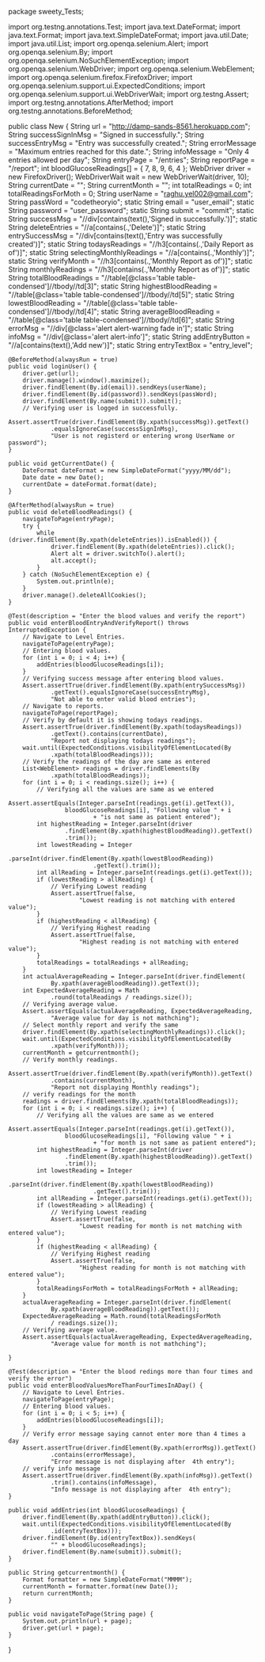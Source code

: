 package sweety_Tests;

import org.testng.annotations.Test;
import java.text.DateFormat;
import java.text.Format;
import java.text.SimpleDateFormat;
import java.util.Date;
import java.util.List;
import org.openqa.selenium.Alert;
import org.openqa.selenium.By;
import org.openqa.selenium.NoSuchElementException;
import org.openqa.selenium.WebDriver;
import org.openqa.selenium.WebElement;
import org.openqa.selenium.firefox.FirefoxDriver;
import org.openqa.selenium.support.ui.ExpectedConditions;
import org.openqa.selenium.support.ui.WebDriverWait;
import org.testng.Assert;
import org.testng.annotations.AfterMethod;
import org.testng.annotations.BeforeMethod;

public class New {
	String url = "http://damp-sands-8561.herokuapp.com";
	String successSignInMsg = "Signed in successfully.";
	String successEntryMsg = "Entry was successfully created.";
	String errorMessage = "Maximum entries reached for this date.";
	String infoMessage = "Only 4 entries allowed per day";
	String entryPage = "/entries";
	String reportPage = "/report";
	int bloodGlucoseReadings[] = { 7, 8, 9, 6, 4 };
	WebDriver driver = new FirefoxDriver();
	WebDriverWait wait = new WebDriverWait(driver, 10);
	String currentDate = "";
	String currentMonth = "";
	int totalReadings = 0;
	int totalReadingsForMoth = 0;
	String userName = "raghu.yel002@gmail.com";
	String passWord = "codetheoryio";
	static String email = "user_email";
	static String password = "user_password";
	static String submit = "commit";
	static String successMsg = "//div[contains(text(),'Signed in successfully.')]";
	static String deleteEntries = "//a[contains(.,'Delete')]";
	static String entrySuccessMsg = "//div[contains(text(),'Entry was successfully created')]";
	static String todaysReadings = "//h3[contains(.,'Daily Report as of')]";
	static String selectingMonthlyReadings = "//a[contains(.,'Monthly')]";
	static String verifyMonth = "//h3[contains(.,'Monthly Report as of')]";
	static String monthlyReadings = "//h3[contains(.,'Monthly Report as of')]";
	static String totalBloodReadings = "//table[@class='table table-condensed']//tbody//td[3]";
	static String highestBloodReading = "//table[@class='table table-condensed']//tbody//td[5]";
	static String lowestBloodReading = "//table[@class='table table-condensed']//tbody//td[4]";
	static String averageBloodReading = "//table[@class='table table-condensed']//tbody//td[6]";
	static String errorMsg = "//div[@class='alert alert-warning fade in']";
	static String infoMsg = "//div[@class='alert alert-info']";
	static String addEntryButton = "//a[contains(text(),'Add new')]";
	static String entryTextBox = "entry_level";

	@BeforeMethod(alwaysRun = true)
	public void loginUser() {
		driver.get(url);
		driver.manage().window().maximize();
		driver.findElement(By.id(email)).sendKeys(userName);
		driver.findElement(By.id(password)).sendKeys(passWord);
		driver.findElement(By.name(submit)).submit();
		// Verifying user is logged in successfully.
		Assert.assertTrue(driver.findElement(By.xpath(successMsg)).getText()
				.equalsIgnoreCase(successSignInMsg),
				"User is not registerd or entering wrong UserName or password");
	}

	public void getCurrentDate() {
		DateFormat dateFormat = new SimpleDateFormat("yyyy/MM/dd");
		Date date = new Date();
		currentDate = dateFormat.format(date);
	}

	@AfterMethod(alwaysRun = true)
	public void deleteBloodReadings() {
		navigateToPage(entryPage);
		try {
			while (driver.findElement(By.xpath(deleteEntries)).isEnabled()) {
				driver.findElement(By.xpath(deleteEntries)).click();
				Alert alt = driver.switchTo().alert();
				alt.accept();
			}
		} catch (NoSuchElementException e) {
			System.out.println(e);
		}
		driver.manage().deleteAllCookies();
	}

	@Test(description = "Enter the blood values and verify the report")
	public void enterBloodEntryAndVerifyReport() throws InterruptedException {
		// Navigate to Level Entries.
		navigateToPage(entryPage);
		// Entering blood values.
		for (int i = 0; i < 4; i++) {
			addEntries(bloodGlucoseReadings[i]);
		}
		// Verifying success message after entering blood values.
		Assert.assertTrue(driver.findElement(By.xpath(entrySuccessMsg))
				.getText().equalsIgnoreCase(successEntryMsg),
				"Not able to enter valid blood entries");
		// Navigate to reports.
		navigateToPage(reportPage);
		// Verify by default it is showing todays readings.
		Assert.assertTrue(driver.findElement(By.xpath(todaysReadings))
				.getText().contains(currentDate),
				"Report not displaying todays readings");
		wait.until(ExpectedConditions.visibilityOfElementLocated(By
				.xpath(totalBloodReadings)));
		// Verify the readings of the day are same as entered
		List<WebElement> readings = driver.findElements(By
				.xpath(totalBloodReadings));
		for (int i = 0; i < readings.size(); i++) {
			// Verifying all the values are same as we entered
			Assert.assertEquals(Integer.parseInt(readings.get(i).getText()),
					bloodGlucoseReadings[i], "Following value " + i
							+ "is not same as patient entered");
			int highestReading = Integer.parseInt(driver
					.findElement(By.xpath(highestBloodReading)).getText()
					.trim());
			int lowestReading = Integer
					.parseInt(driver.findElement(By.xpath(lowestBloodReading))
							.getText().trim());
			int allReading = Integer.parseInt(readings.get(i).getText());
			if (lowestReading > allReading) {
				// Verifying Lowest reading
				Assert.assertTrue(false,
						"Lowest reading is not matching with entered value");
			}
			if (highestReading < allReading) {
				// Verifying Highest reading
				Assert.assertTrue(false,
						"Highest reading is not matching with entered value");
			}
			totalReadings = totalReadings + allReading;
		}
		int actualAverageReading = Integer.parseInt(driver.findElement(
				By.xpath(averageBloodReading)).getText());
		int ExpectedAverageReading = Math
				.round(totalReadings / readings.size());
		// Verifying average value.
		Assert.assertEquals(actualAverageReading, ExpectedAverageReading,
				"Average value for day is not mathching");
		// Select monthly report and verify the same
		driver.findElement(By.xpath(selectingMonthlyReadings)).click();
		wait.until(ExpectedConditions.visibilityOfElementLocated(By
				.xpath(verifyMonth)));
		currentMonth = getcurrentmonth();
		// Verify monthly readings.
		Assert.assertTrue(driver.findElement(By.xpath(verifyMonth)).getText()
				.contains(currentMonth),
				"Report not displaying Monthly readings");
		// verify readings for the month
		readings = driver.findElements(By.xpath(totalBloodReadings));
		for (int i = 0; i < readings.size(); i++) {
			// Verifying all the values are same as we entered
			Assert.assertEquals(Integer.parseInt(readings.get(i).getText()),
					bloodGlucoseReadings[i], "Following value " + i
							+ "for month is not same as patient entered");
			int highestReading = Integer.parseInt(driver
					.findElement(By.xpath(highestBloodReading)).getText()
					.trim());
			int lowestReading = Integer
					.parseInt(driver.findElement(By.xpath(lowestBloodReading))
							.getText().trim());
			int allReading = Integer.parseInt(readings.get(i).getText());
			if (lowestReading > allReading) {
				// Verifying Lowest reading
				Assert.assertTrue(false,
						"Lowest reading for month is not matching with entered value");
			}
			if (highestReading < allReading) {
				// Verifying Highest reading
				Assert.assertTrue(false,
						"Highest reading for month is not matching with entered value");
			}
			totalReadingsForMoth = totalReadingsForMoth + allReading;
		}
		actualAverageReading = Integer.parseInt(driver.findElement(
				By.xpath(averageBloodReading)).getText());
		ExpectedAverageReading = Math.round(totalReadingsForMoth
				/ readings.size());
		// Verifying average value.
		Assert.assertEquals(actualAverageReading, ExpectedAverageReading,
				"Average value for month is not mathching");

	}

	@Test(description = "Enter the blood redings more than four times and verify the error")
	public void enterBloodValuesMoreThanFourTimesInADay() {
		// Navigate to Level Entries.
		navigateToPage(entryPage);
		// Entering blood values.
		for (int i = 0; i < 5; i++) {
			addEntries(bloodGlucoseReadings[i]);
		}
		// Verify error message saying cannot enter more than 4 times a day
		Assert.assertTrue(driver.findElement(By.xpath(errorMsg)).getText()
				.contains(errorMessage),
				"Error message is not displaying after  4th entry");
		// verify info message
		Assert.assertTrue(driver.findElement(By.xpath(infoMsg)).getText()
				.trim().contains(infoMessage),
				"Info message is not displaying after  4th entry");
	}

	public void addEntries(int bloodGlucoseReadings) {
		driver.findElement(By.xpath(addEntryButton)).click();
		wait.until(ExpectedConditions.visibilityOfElementLocated(By
				.id(entryTextBox)));
		driver.findElement(By.id(entryTextBox)).sendKeys(
				"" + bloodGlucoseReadings);
		driver.findElement(By.name(submit)).submit();
	}

	public String getcurrentmonth() {
		Format formatter = new SimpleDateFormat("MMMM");
		currentMonth = formatter.format(new Date());
		return currentMonth;
	}

	public void navigateToPage(String page) {
		System.out.println(url + page);
		driver.get(url + page);
	}
}
